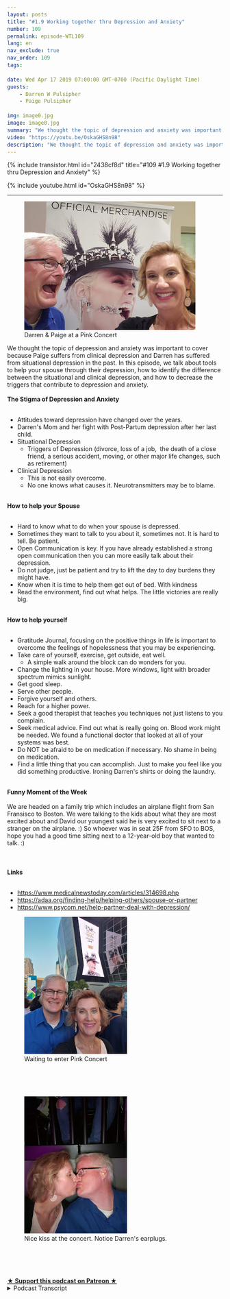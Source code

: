 ```yaml
---
layout: posts
title: "#1.9 Working together thru Depression and Anxiety"
number: 109
permalink: episode-WTL109
lang: en
nav_exclude: true
nav_order: 109
tags:

date: Wed Apr 17 2019 07:00:00 GMT-0700 (Pacific Daylight Time)
guests:
    - Darren W Pulsipher
    - Paige Pulsipher

img: image0.jpg
image: image0.jpg
summary: "We thought the topic of depression and anxiety was important to cover because Paige suffers from clinical depression and Darren has suffered from situational depression in the past. In this episode, we talk about tools to help your spouse through their depression, how to identify the difference between the situational and clinical depression, and how to decrease the triggers that contribute to depression and anxiety."
video: "https://youtu.be/OskaGHS8n98"
description: "We thought the topic of depression and anxiety was important to cover because Paige suffers from clinical depression and Darren has suffered from situational depression in the past. In this episode, we talk about tools to help your spouse through their depression, how to identify the difference between the situational and clinical depression, and how to decrease the triggers that contribute to depression and anxiety."
---
```


<div>
{% include transistor.html id="2438cf8d" title="#109 #1.9 Working together thru Depression and Anxiety" %}

{% include youtube.html id="OskaGHS8n98" %}
</div>

---

<html><head></head><body><div><figure data-trix-attachment="{&quot;contentType&quot;:&quot;image&quot;,&quot;height&quot;:300,&quot;url&quot;:&quot;http://4.bp.blogspot.com/-HclbNG53I-I/XLQa8PQBNwI/AAAAAAAEy7s/kdxhTz_rqIcK-IJa4qgdDJKSOmePzTZpQCK4BGAYYCw/s400/20190410_194903.jpg&quot;,&quot;width&quot;:400}" data-trix-content-type="image" data-trix-attributes="{&quot;caption&quot;:&quot;Darren &amp; Paige at a Pink Concert&quot;}" class="attachment attachment--preview"><img src="./image0.jpg" width="400" height="300"><figcaption class="attachment__caption attachment__caption--edited">Darren &amp; Paige at a Pink Concert</figcaption></figure></div><div>We thought the topic of depression and anxiety was important to cover because Paige suffers from clinical depression and Darren has suffered from situational depression in the past. In this episode, we talk about tools to help your spouse through their depression, how to identify the difference between the situational and clinical depression, and how to decrease the triggers that contribute to depression and anxiety.</div><div><strong><br>The Stigma of Depression and Anxiety<br></strong><br></div><ul><li>Attitudes toward depression have changed over the years.</li><li>Darren's Mom and her fight with Post-Partum depression after her last child.</li><li>Situational Depression<ul><li>Triggers of Depression (divorce, loss of a job,&nbsp; the death of a close friend, a serious accident, moving, or other major life changes, such as retirement)</li></ul></li><li>Clinical Depression<ul><li>This is not easily overcome.&nbsp;</li><li>No one knows what causes it. Neurotransmitters may be to blame.</li></ul></li></ul><div><strong><br>How to help your Spouse<br></strong><br></div><ul><li>Hard to know what to do when your spouse is depressed.</li><li>Sometimes they want to talk to you about it, sometimes not. It is hard to tell. Be patient.</li><li>Open Communication is key. If you have already established a strong open communication then you can more easily talk about their depression.</li><li>Do not judge, just be patient and try to lift the day to day burdens they might have.&nbsp;</li><li>Know when it is time to help them get out of bed. With kindness</li><li>Read the environment, find out what helps. The little victories are really big.</li></ul><div><strong><br>How to help yourself<br></strong><br></div><ul><li>Gratitude Journal, focusing on the positive things in life is important to overcome the feelings of hopelessness that you may be experiencing.</li><li>Take care of yourself, exercise, get outside, eat well.<ul><li>A simple walk around the block can do wonders for you.</li></ul></li><li>Change the lighting in your house. More windows, light with broader spectrum mimics sunlight.</li><li>Get good sleep.</li><li>Serve other people.</li><li>Forgive yourself and others.</li><li>Reach for a higher power.</li><li>Seek a good therapist that teaches you techniques not just listens to you complain.</li><li>Seek medical advice. Find out what is really going on. Blood work might be needed. We found a functional doctor that looked at all of your systems was best.&nbsp;</li><li>Do NOT be afraid to be on medication if necessary. No shame in being on medication.</li><li>Find a little thing that you can accomplish. Just to make you feel like you did something productive. Ironing Darren's shirts or doing the laundry.</li></ul><div><strong><br>Funny Moment of the Week<br></strong><br></div><div>We are headed on a family trip which includes an airplane flight from San Fransisco to Boston. We were talking to the kids about what they are most excited about and David our youngest said he is very excited to sit next to a stranger on the airplane. :) So whoever was in seat 25F from SFO to BOS, hope you had a good time sitting next to a 12-year-old boy that wanted to talk. :) &nbsp;</div><div><br></div><div><br></div><div><strong><br>Links<br></strong><br></div><ul><li><a href="https://www.medicalnewstoday.com/articles/314698.php">https://www.medicalnewstoday.com/articles/314698.php</a></li><li><a href="https://adaa.org/finding-help/helping-others/spouse-or-partner">https://adaa.org/finding-help/helping-others/spouse-or-partner</a></li><li><a href="https://www.psycom.net/help-partner-deal-with-depression/">https://www.psycom.net/help-partner-deal-with-depression/</a></li></ul><div><figure data-trix-attachment="{&quot;contentType&quot;:&quot;image&quot;,&quot;height&quot;:320,&quot;url&quot;:&quot;http://4.bp.blogspot.com/-IQnXvTK0yrU/XLQbxHy1pkI/AAAAAAAEy74/APv1tGhpMPMs3tp0ClOMT0ck-R8WyBksQCK4BGAYYCw/s320/20190410_193433.jpg&quot;,&quot;width&quot;:240}" data-trix-content-type="image" data-trix-attributes="{&quot;caption&quot;:&quot;Waiting to enter Pink Concert&quot;}" class="attachment attachment--preview"><img src="./image1.jpg" width="240" height="320"><figcaption class="attachment__caption attachment__caption--edited">Waiting to enter Pink Concert</figcaption></figure><br><br><br></div><div><figure data-trix-attachment="{&quot;contentType&quot;:&quot;image&quot;,&quot;height&quot;:320,&quot;url&quot;:&quot;http://1.bp.blogspot.com/-siFeUYX-vGU/XLQb809TVTI/AAAAAAAEy8A/EjSWeX5DAIQunOA2JC004t0O4q5x8Ai9ACK4BGAYYCw/s320/20190410_195638.jpg&quot;,&quot;width&quot;:240}" data-trix-content-type="image" data-trix-attributes="{&quot;caption&quot;:&quot;Nice kiss at the concert. Notice Darren's earplugs.&quot;}" class="attachment attachment--preview"><img src="./image2.jpg" width="240" height="320"><figcaption class="attachment__caption attachment__caption--edited">Nice kiss at the concert. Notice Darren's earplugs.</figcaption></figure><br><br></div><div><br><br></div>
<strong>
  <a href="https://www.patreon.com/wheresthelemonade" target="_donate" rel="payment" title="★ Support this podcast on Patreon ★">★ Support this podcast on Patreon ★</a>
</strong></body></html>

<details>
<summary> Podcast Transcript </summary>

<p></p>

</details>
